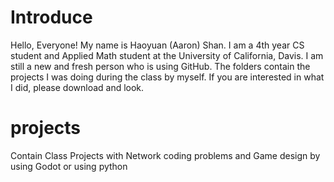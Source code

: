 # Introduce

Hello, Everyone! My name is Haoyuan (Aaron) Shan. I am a 4th year CS student and Applied Math student at the University of California, Davis. I am still a new and fresh person who is using GitHub. The folders contain the projects I was doing during the class by myself. If you are interested in what I did, please download and look.  


# projects
Contain Class Projects with Network coding problems and Game design by using Godot or using python

